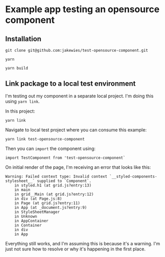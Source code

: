 # Example app testing an opensource component

## Installation

```
git clone git@github.com:jakewies/test-opensource-component.git

yarn

yarn build
```

## Link package to a local test environment

I'm testing out my component in a separate local project. I'm doing this using `yarn link`.

In this project:

```
yarn link
```

Navigate to local test project where you can consume this example:

```
yarn link test-opensource-component
```

Then you can `import` the component using:

```
import TestComponent from 'test-opensource-component`
```

On initial render of the page, I'm receiving an error that looks like this:

```
Warning: Failed context type: Invalid context `__styled-components-stylesheet__` supplied to `Component`.
    in styled.h1 (at grid.js?entry:13)
    in main
    in grid__Main (at grid.js?entry:12)
    in div (at Page.js:8)
    in Page (at grid.js?entry:11)
    in App (at _document.js?entry:9)
    in StyleSheetManager
    in Unknown
    in AppContainer
    in Container
    in div
    in App
```

Everything still works, and I'm assuming this is because it's a warning. I'm just not sure how to resolve or why it's happening in the first place.
